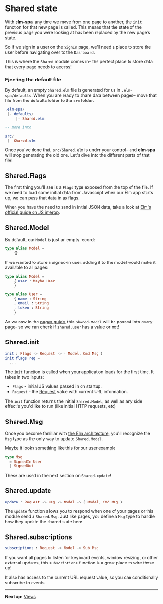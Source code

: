 # Shared state

With __elm-spa__, any time we move from one page to another, the `init` function for that new page is called. This means that the state of the previous page you were looking at has been replaced by the new page's state.

So if we sign in a user on the `SignIn` page, we'll need a place to store the user before navigating over to the `Dashboard`.

This is where the `Shared` module comes in– the perfect place to store data that every page needs to access!

### Ejecting the default file

By default, an empty `Shared.elm` file is generated for us in `.elm-spa/defaults`. When you are ready to share data between pages– move that file from the defaults folder to the `src` folder.

```elm
.elm-spa/
 |- defaults/
     |- Shared.elm

-- move into

src/
 |- Shared.elm
```

Once you've done that, `src/Shared.elm` is under your control– and __elm-spa__ will stop generating the old one. Let's dive into the different parts of that file!

## Shared.Flags

The first thing you'll see is a `Flags` type exposed from the top of the file. If we need to load some initial data from Javascript when our Elm app starts up, we can pass that data in as flags.

When you have the need to send in initial JSON data, take a look at [Elm's official guide on JS interop](https://guide.elm-lang.org/interop/).

## Shared.Model

By default, our `Model` is just an empty record:

```elm
type alias Model =
    {}
```

If we wanted to store a signed-in user, adding it to the model would make it available to all pages:

```elm
type alias Model =
    { user : Maybe User 
    }

type alias User =
    { name : String
    , email : String
    , token : String
    }
```

As we saw in the [pages guide](/guide/03-pages), this `Shared.Model` will be passed into every page– so we can check if `shared.user` has a value or not!

## Shared.init

```elm
init : Flags -> Request -> ( Model, Cmd Msg )
init flags req =
  ...
```

The `init` function is called when your application loads for the first time. It takes in two inputs:

- `Flags` - initial JS values passed in on startup.
- `Request` - the [Request](/guide/request) value with current URL information.

The `init` function returns the initial `Shared.Model`, as well as any side effect's you'd like to run (like initial HTTP requests, etc)

## Shared.Msg

Once you become familiar with [the Elm architecture](https://guide.elm-lang.org/architecture/), you'll recognize the `Msg` type as the only way to update `Shared.Model`.

Maybe it looks something like this for our user example

```elm
type Msg
  = SignedIn User
  | SignedOut
```

These are used in the next section on `Shared.update`!

## Shared.update

```elm
update : Request -> Msg -> Model -> ( Model, Cmd Msg )
```

The `update` function allows you to respond when one of your pages or this module send a `Shared.Msg`. Just like pages, you define a `Msg` type to handle how they update the shared state here.

## Shared.subscriptions

```elm
subscriptions : Request -> Model -> Sub Msg
```

If you want all pages to listen for keyboard events, window resizing, or other external updates, this `subscriptions` function is a great place to wire those up! 

It also has access to the current URL request value, so you can conditionally subscribe to events.

---

__Next up:__ [Views](./06-views)